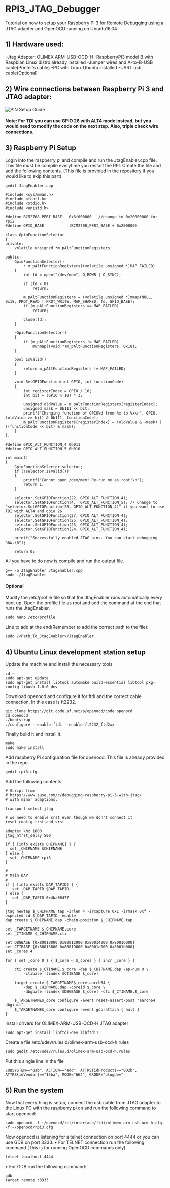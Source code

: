 # RPI3_JTAG_Debugger
Tutorial on how to setup your Raspberry Pi 3 for Remote Debugging using a JTAG adapter and OpenOCD running on Ubuntu16.04

## 1)	Hardware used:
-Jtag Adapter: OLIMEX ARM-USB-OCD-H
-RaspberryPi3 model B with Raspbian Linux distro already installed
-Jumper wires and A-to-B-USB cable(Printer’s cable)
-PC with Linux Ubuntu installed
-UART usb cable(Optional)

## 2)	Wire connections between Raspberry Pi 3 and JTAG adapter:
![PIN Setup Guide](https://user-images.githubusercontent.com/32407701/63525134-2c2c0b80-c4cb-11e9-96f6-ecc47c8aff89.jpg)
#### Note: For TDI you can use GPIO 26 with ALT4 mode instead, but you would need to modify the code on the next step. Also, triple check wire connections.

## 3)	Raspberry Pi Setup
Login into the raspberry pi and compile and run the JtagEnabler.cpp file. This file must be compile everytime you restart the RPI.
Create the file and add the following contents. (This file is provided in the repository if you would like to skip this part)
```
gedit JtagEnabler.cpp
```
```
#include <sys/mman.h>
#include <fcntl.h>
#include <stdio.h>
#include <unistd.h>

#define BCM2708_PERI_BASE	0x3f000000   //change to 0x20000000 for rpi2
#define GPIO_BASE			(BCM2708_PERI_BASE + 0x200000)

class GpioFunctionSelector
{
private:
	volatile unsigned *m_pAltFunctionRegisters;

public:
	GpioFunctionSelector()
		: m_pAltFunctionRegisters((volatile unsigned *)MAP_FAILED)
	{
		int fd = open("/dev/mem", O_RDWR | O_SYNC);

		if (fd < 0)
			return;

		m_pAltFunctionRegisters = (volatile unsigned *)mmap(NULL, 0x18, PROT_READ | PROT_WRITE, MAP_SHARED, fd, GPIO_BASE);
		if (m_pAltFunctionRegisters == MAP_FAILED)
			return;

		close(fd);
	}

	~GpioFunctionSelector()
	{
		if (m_pAltFunctionRegisters != MAP_FAILED)
			munmap((void *)m_pAltFunctionRegisters, 0x18);
	}

	bool IsValid()
	{
		return m_pAltFunctionRegisters != MAP_FAILED;
	}

	void SetGPIOFunction(int GPIO, int functionCode)
	{
		int registerIndex = GPIO / 10;
		int bit = (GPIO % 10) * 3;

		unsigned oldValue = m_pAltFunctionRegisters[registerIndex];
		unsigned mask = 0b111 << bit;
		printf("Changing function of GPIO%d from %x to %x\n", GPIO, (oldValue >> bit) & 0b111, functionCode);
		m_pAltFunctionRegisters[registerIndex] = (oldValue & ~mask) | ((functionCode << bit) & mask);
	}
};

#define GPIO_ALT_FUNCTION_4 0b011
#define GPIO_ALT_FUNCTION_5 0b010

int main()
{
	GpioFunctionSelector selector;
	if (!selector.IsValid())
	{
		printf("Cannot open /dev/mem! Re-run me as root!\n");
		return 1;
	}

	selector.SetGPIOFunction(22, GPIO_ALT_FUNCTION_4);
	selector.SetGPIOFunction(4,  GPIO_ALT_FUNCTION_5); // Change to "selector.SetGPIOFunction(26, GPIO_ALT_FUNCTION_4)" if you want to use TDI with ALT4 and gpio 26
	selector.SetGPIOFunction(27, GPIO_ALT_FUNCTION_4);
	selector.SetGPIOFunction(25, GPIO_ALT_FUNCTION_4);
	selector.SetGPIOFunction(23, GPIO_ALT_FUNCTION_4);
	selector.SetGPIOFunction(24, GPIO_ALT_FUNCTION_4);

	printf("Successfully enabled JTAG pins. You can start debugging now.\n");

	return 0;
```
All you have to do now is compile and run the output file.
```
g++ -o JtagEnabler JtagEnabler.cpp
sudo ./JtagEnabler
```
#### Optional
Modify the /etc/profile file so that the JtagEnabler runs automatically every boot up.
Open the profile file as root and add the command at the end that runs the JtagEnabler. 
```
sudo nano /etc/profile
```
Line to add at the end(Remember to add the correct path to the file):
```
sudo /<Path_To_JtagEnabler>/JtagEnabler
```

## 4)	Ubuntu Linux development station setup 
Update the machine and install the necessary tools 
```
cd ~
sudo apt-get update
sudo apt-get install libtool automake build-essential libtool pkg-config libusb-1.0.0-dev 
```
Download openocd and configure it for ftdi and the correct cable connection. In this case is ft2232.
```
git clone https://git.code.sf.net/p/openocd/code openocd
cd openocd
./bootstrap
./configure --enable-ftdi --enable-ft2232_ftd2xx 
```
Finally build it and install it.
```
make 
sudo make install 
```
Add raspberry Pi configuration file for openocd. This file is already provided in the repo.
```
gedit rpi3.cfg
```
Add the following contents
```
# Script from
# https://www.suse.com/c/debugging-raspberry-pi-3-with-jtag/
# with minor adaptions.

transport select jtag

# we need to enable srst even though we don't connect it
reset_config trst_and_srst

adapter_khz 1000
jtag_ntrst_delay 500

if { [info exists CHIPNAME] } {
  set _CHIPNAME $CHIPNAME
} else {
  set _CHIPNAME rpi3
}

#
# Main DAP
#
if { [info exists DAP_TAPID] } {
   set _DAP_TAPID $DAP_TAPID
} else {
   set _DAP_TAPID 0x4ba00477
}

jtag newtap $_CHIPNAME tap -irlen 4 -ircapture 0x1 -irmask 0xf -expected-id $_DAP_TAPID -enable
dap create $_CHIPNAME.dap -chain-position $_CHIPNAME.tap

set _TARGETNAME $_CHIPNAME.core
set _CTINAME $_CHIPNAME.cti

set DBGBASE {0x80010000 0x80012000 0x80014000 0x80016000}
set CTIBASE {0x80018000 0x80019000 0x8001a000 0x8001b000}
set _cores 4

for { set _core 0 } { $_core < $_cores } { incr _core } {

    cti create $_CTINAME.$_core -dap $_CHIPNAME.dap -ap-num 0 \
        -ctibase [lindex $CTIBASE $_core]

    target create $_TARGETNAME$_core aarch64 \
        -dap $_CHIPNAME.dap -coreid $_core \
        -dbgbase [lindex $DBGBASE $_core] -cti $_CTINAME.$_core

    $_TARGETNAME$_core configure -event reset-assert-post "aarch64 dbginit"
    $_TARGETNAME$_core configure -event gdb-attach { halt }
}
```
Install drivers for OLIMEX-ARM-USB-OCD-H JTAG adapter
```
sudo apt-get install libftdi-dev libftdi1
```
Create a file /etc/udev/rules.d/olimex-arm-usb-ocd-h.rules 
```
sudo gedit /etc/udev/rules.d/olimex-arm-usb-ocd-h.rules 
```
Put this single line in the file
```
SUBSYSTEM=="usb", ACTION=="add", ATTRS{idProduct}=="002b", ATTRS{idVendor}=="15ba", MODE="664", GROUP="plugdev"
```
## 5)	Run the system
Now that everything is setup, connect the usb cable from JTAG adapter to the Linux PC with the raspberry pi on and run the following command to start openocd:
```
sudo openocd -f ~/openocd/tcl/interface/ftdi/olimex-arm-usb-ocd-h.cfg -f ~/openocd/rpi3.cfg 
```
Now openocd is listening for a telnet connection on port 4444 or you can use GDB on port 3333.
•	For TELNET connection run the following command.(This is for running OpenOCD commands only)
```
telnet localhost 4444
```
•	For GDB run the following command:
```
gdb
target remote :3333
```



